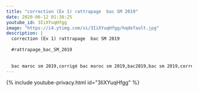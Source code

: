 ```yaml
---
title: "correction (Ex 1) rattrapage  bac SM 2019"
date: 2020-06-12 01:38:25 
youtube_id: 3IiXYuqHfgg
image: "https://i4.ytimg.com/vi/3IiXYuqHfgg/hqdefault.jpg"
description: |
  correction (Ex 1) rattrapage  bac SM 2019
  
  #rattrapage_bac_SM_2019
  
  
  bac maroc sm 2019,corrigé bac maroc sm 2019,bac2019,bac sm 2019,correction bac maroc sm 2019,correction bac sm,2 bac,bac biof,correction (Ex 1) rattrapage bac SM 2019,exercice 1 bac sm 2019,correction ex1,correction bac sm 2019,correction examen national,examen national 2019,bac 2019,correction 2 bac sm 2019,correction 2 bac sm rattrapage,les nombres complexes,examen national 2020 math rattrapage,examen national math 2020,correction examen sm rattrapage ex.
---
```


{% include youtube-privacy.html id="3IiXYuqHfgg" %}
